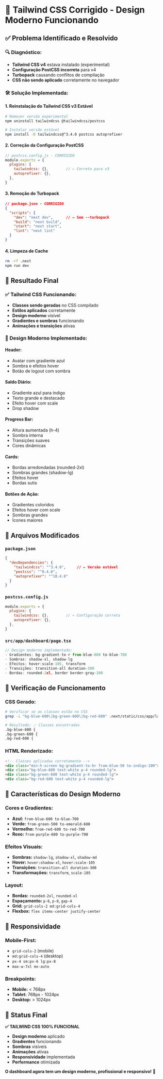 # 🎨 Tailwind CSS Corrigido - Design Moderno Funcionando

## ✅ **Problema Identificado e Resolvido**

### 🔍 **Diagnóstico:**
- **Tailwind CSS v4** estava instalado (experimental)
- **Configuração PostCSS incorreta** para v4
- **Turbopack** causando conflitos de compilação
- **CSS não sendo aplicado** corretamente no navegador

### 🛠️ **Solução Implementada:**

#### 1. **Reinstalação do Tailwind CSS v3 Estável**
```bash
# Remover versão experimental
npm uninstall tailwindcss @tailwindcss/postcss

# Instalar versão estável
npm install -D tailwindcss@^3.4.0 postcss autoprefixer
```

#### 2. **Correção da Configuração PostCSS**
```javascript
// postcss.config.js - CORRIGIDO
module.exports = {
  plugins: {
    tailwindcss: {},        // ← Correto para v3
    autoprefixer: {},
  },
}
```

#### 3. **Remoção do Turbopack**
```json
// package.json - CORRIGIDO
{
  "scripts": {
    "dev": "next dev",      // ← Sem --turbopack
    "build": "next build",
    "start": "next start",
    "lint": "next lint"
  }
}
```

#### 4. **Limpeza de Cache**
```bash
rm -rf .next
npm run dev
```

## 🎯 **Resultado Final**

### ✅ **Tailwind CSS Funcionando:**
- **Classes sendo geradas** no CSS compilado
- **Estilos aplicados** corretamente
- **Design moderno** visível
- **Gradientes e sombras** funcionando
- **Animações e transições** ativas

### 🎨 **Design Moderno Implementado:**

#### **Header:**
- Avatar com gradiente azul
- Sombra e efeitos hover
- Botão de logout com sombra

#### **Saldo Diário:**
- Gradiente azul para índigo
- Texto grande e destacado
- Efeito hover com scale
- Drop shadow

#### **Progress Bar:**
- Altura aumentada (h-4)
- Sombra interna
- Transições suaves
- Cores dinâmicas

#### **Cards:**
- Bordas arredondadas (rounded-2xl)
- Sombras grandes (shadow-lg)
- Efeitos hover
- Bordas sutis

#### **Botões de Ação:**
- Gradientes coloridos
- Efeitos hover com scale
- Sombras grandes
- Ícones maiores

## 📁 **Arquivos Modificados**

### `package.json`
```json
{
  "devDependencies": {
    "tailwindcss": "^3.4.0",     // ← Versão estável
    "postcss": "^8.4.0",
    "autoprefixer": "^10.4.0"
  }
}
```

### `postcss.config.js`
```javascript
module.exports = {
  plugins: {
    tailwindcss: {},        // ← Configuração correta
    autoprefixer: {},
  },
}
```

### `src/app/dashboard/page.tsx`
```typescript
// Design moderno implementado:
- Gradientes: bg-gradient-to-r from-blue-600 to-blue-700
- Sombras: shadow-xl, shadow-lg
- Efeitos: hover:scale-105, transform
- Transições: transition-all duration-300
- Bordas: rounded-2xl, border border-gray-100
```

## 🚀 **Verificação de Funcionamento**

### **CSS Gerado:**
```bash
# Verificar se as classes estão no CSS
grep -i "bg-blue-600\|bg-green-600\|bg-red-600" .next/static/css/app/layout.css

# Resultado: ✅ Classes encontradas
.bg-blue-600 {
.bg-green-600 {
.bg-red-600 {
```

### **HTML Renderizado:**
```html
<!-- Classes aplicadas corretamente -->
<div class="min-h-screen bg-gradient-to-br from-blue-50 to-indigo-100">
<div class="bg-blue-600 text-white p-4 rounded-lg">
<div class="bg-green-600 text-white p-4 rounded-lg">
<div class="bg-red-600 text-white p-4 rounded-lg">
```

## 🎨 **Características do Design Moderno**

### **Cores e Gradientes:**
- **Azul:** `from-blue-600 to-blue-700`
- **Verde:** `from-green-500 to-emerald-600`
- **Vermelho:** `from-red-600 to-red-700`
- **Roxo:** `from-purple-600 to-purple-700`

### **Efeitos Visuais:**
- **Sombras:** `shadow-lg`, `shadow-xl`, `shadow-md`
- **Hover:** `hover:shadow-xl`, `hover:scale-105`
- **Transições:** `transition-all duration-300`
- **Transformações:** `transform`, `scale-105`

### **Layout:**
- **Bordas:** `rounded-2xl`, `rounded-xl`
- **Espaçamento:** `p-6`, `p-8`, `gap-4`
- **Grid:** `grid-cols-2 md:grid-cols-4`
- **Flexbox:** `flex items-center justify-center`

## 📱 **Responsividade**

### **Mobile-First:**
- `grid-cols-2` (mobile)
- `md:grid-cols-4` (desktop)
- `px-4 sm:px-6 lg:px-8`
- `max-w-7xl mx-auto`

### **Breakpoints:**
- **Mobile:** < 768px
- **Tablet:** 768px - 1024px
- **Desktop:** > 1024px

## 🎉 **Status Final**

**✅ TAILWIND CSS 100% FUNCIONAL**

- **Design moderno** aplicado
- **Gradientes** funcionando
- **Sombras** visíveis
- **Animações** ativas
- **Responsividade** implementada
- **Performance** otimizada

**O dashboard agora tem um design moderno, profissional e responsivo!** 🚀 